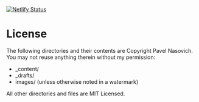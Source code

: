 [![Netlify Status](https://api.netlify.com/api/v1/badges/64607728-625f-41bf-9298-e6f03b094410/deploy-status)](https://app.netlify.com/sites/forcewake/deploys)

# License
The following directories and their contents are Copyright Pavel Nasovich.  You may not reuse anything therein without my permission:

*   _content/
*   _drafts/
*   images/ (unless otherwise noted in a watermark)

All other directories and files are MIT Licensed.
